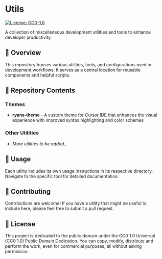 # Utils

[![License: CC0-1.0](https://img.shields.io/badge/License-CC0--1.0-lightgrey.svg)](http://creativecommons.org/publicdomain/zero/1.0/)

A collection of miscellaneous development utilities and tools to enhance developer productivity.

## 🚀 Overview

This repository houses various utilities, tools, and configurations used in development workflows. It serves as a central location for reusable components and helpful scripts.

## 📁 Repository Contents

### Themes
- **ryans-theme** - A custom theme for Cursor IDE that enhances the visual experience with improved syntax highlighting and color schemes

### Other Utilities
- *More utilities to be added...*

## 🔧 Usage

Each utility includes its own usage instructions in its respective directory. Navigate to the specific tool for detailed documentation.

## 🤝 Contributing

Contributions are welcome! If you have a utility that might be useful to include here, please feel free to submit a pull request.

## 📄 License

This project is dedicated to the public domain under the CC0 1.0 Universal (CC0 1.0) Public Domain Dedication. You can copy, modify, distribute and perform the work, even for commercial purposes, all without asking permission.


